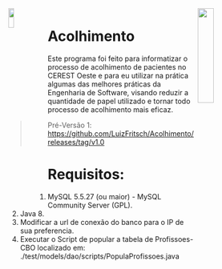 <img height="22%" width="25%" src="https://github.com/LuizFritsch/Acolhimento-CerestOeste/blob/master/src/icones/iconCEREST.png" align="right" />
<img height="10%" width="15%" src="https://github.com/LuizFritsch/Acolhimento-CerestOeste/blob/master/src/icones/logoPref.png" align="left" />


# Acolhimento

Este programa foi feito para informatizar o processo de acolhimento de pacientes no CEREST Oeste e para  eu utilizar na prática algumas das melhores práticas da Engenharia de Software, visando reduzir a quantidade de papel utilizado e tornar todo processo de acolhimento mais eficaz.


> Pré-Versão 1: https://github.com/LuizFritsch/Acolhimento/releases/tag/v1.0


# Requisitos:
1. MySQL 5.5.27 (ou maior) - MySQL Community Server (GPL).
2. Java 8.
3. Modificar a url de conexão do banco para o IP de sua preferencia.
4. Executar o Script de popular a tabela de Profissoes-CBO localizado em: ./test/models/dao/scripts/PopulaProfissoes.java

